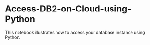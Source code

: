 # Access-DB2-on-Cloud-using-Python
This notebook illustrates how to access your database instance using Python.
